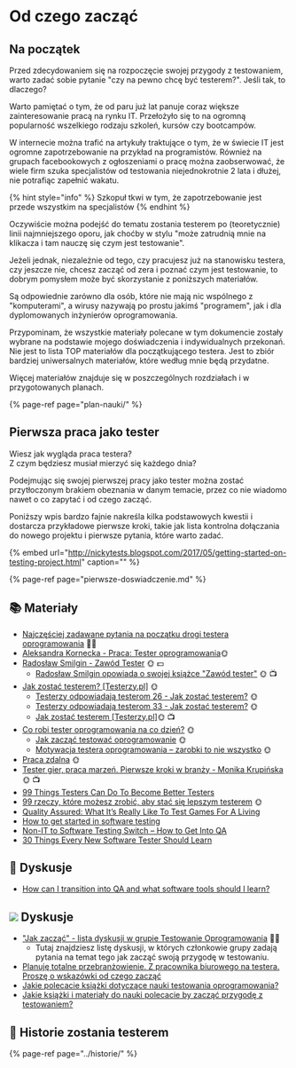 # Od czego zacząć

## Na początek

Przed zdecydowaniem się na rozpoczęcie swojej przygody z testowaniem, warto zadać sobie pytanie "czy na pewno chcę być testerem?". Jeśli tak, to dlaczego?

Warto pamiętać o tym, że od paru już lat panuje coraz większe zainteresowanie pracą na rynku IT. Przełożyło się to na ogromną popularność wszelkiego rodzaju szkoleń, kursów czy bootcampów.

W internecie można trafić na artykuły traktujące o tym, że w świecie IT jest ogromne zapotrzebowanie na przykład na programistów. Również na grupach facebookowych z ogłoszeniami o pracę można zaobserwować, że wiele firm szuka specjalistów od testowania niejednokrotnie 2 lata i dłużej, nie potrafiąc zapełnić wakatu.

{% hint style="info" %}
Szkopuł tkwi w tym, że zapotrzebowanie jest przede wszystkim na specjalistów
{% endhint %}

Oczywiście można podejść do tematu zostania testerem po \(teoretycznie\) linii najmniejszego oporu, jak choćby w stylu "może zatrudnią mnie na klikacza i tam nauczę się czym jest testowanie".

Jeżeli jednak, niezależnie od tego, czy pracujesz już na stanowisku testera, czy jeszcze nie, chcesz zacząć od zera i poznać czym jest testowanie, to dobrym pomysłem może być skorzystanie z poniższych materiałów.

Są odpowiednie zarówno dla osób, które nie mają nic wspólnego z "komputerami", a wirusy nazywają po prostu jakimś "programem", jak i dla dyplomowanych inżynierów oprogramowania.

Przypominam, że wszystkie materiały polecane w tym dokumencie zostały wybrane na podstawie mojego doświadczenia i indywidualnych przekonań. Nie jest to lista TOP materiałów dla początkującego testera. Jest to zbiór bardziej uniwersalnych materiałów, które według mnie będą przydatne.

Więcej materiałów znajduje się w poszczególnych rozdziałach i w przygotowanych planach.

{% page-ref page="plan-nauki/" %}

## Pierwsza praca jako tester

Wiesz jak wygląda praca testera?  
Z czym będziesz musiał mierzyć się każdego dnia?

Podejmując się swojej pierwszej pracy jako tester można zostać przytłoczonym brakiem obeznania w danym temacie, przez co nie wiadomo nawet o co zapytać i od czego zacząć.

Poniższy wpis bardzo fajnie nakreśla kilka podstawowych kwestii i dostarcza przykładowe pierwsze kroki, takie jak lista kontrolna dołączania do nowego projektu i pierwsze pytania, które warto zadać.

{% embed url="http://nickytests.blogspot.com/2017/05/getting-started-on-testing-project.html" caption="" %}

{% page-ref page="pierwsze-doswiadczenie.md" %}

## 📚 Materiały

* [Najczęściej zadawane pytania na początku drogi testera oprogramowania](../najczesciej-zadawane-pytania.md) 🏤🌞
* [Aleksandra Kornecka - Praca: Tester oprogramowania](https://docs.google.com/document/d/1e9IVt5x_W8FW24R-7BaQh3xf3jShHfJGzMEjm0E1sWg/edit#)🌞
* [Radosław Smilgin - Zawód Tester](https://go.buybox.click/linkclick_3679_132?&url=https%3A%2F%2Fksiegarnia.pwn.pl%2FZawod-tester%2C750906499%2Cp.html) 🌞 💵
  * [Radosław Smilgin opowiada o swojej książce "Zawód tester"](https://www.youtube.com/watch?v=7gG4mDPNItY) 🌞 📺
* [Jak zostać testerem? \[Testerzy.pl\]](http://testerzy.pl/baza-wiedzy/jak-zostac-testerem) 🌞
  * [Testerzy odpowiadają testerom 26 - Jak zostać testerem?](http://testerzy.pl/baza-wiedzy/testerzy-odpowiadaja-testerom-26-jak-zostac-testerem) 🌞
  * [Testerzy odpowiadają testerom 33 - Jak zostać testerem?](http://testerzy.pl/baza-wiedzy/testerzy-odpowiadaja-testerom-33-jak-zostac-testerem) 🌞
  * [Jak zostać testerem \[Testerzy.pl\]](https://www.youtube.com/watch?v=04oaMKkgVsE)🌞 📺
* [Co robi tester oprogramowania na co dzień?](http://jakzostactesterem.pl/co-robi-tester-oprogramowania-na-co-dzien/) 🌞
  * [Jak zacząć testować oprogramowanie](http://jakzostactesterem.pl/jak-zaczac-testowac-oprogramowanie-trzy-sposoby-na-zdobycie-doswiadczenia-w-zawodzie-testera/) 🌞 
  * [Motywacja testera oprogramowania – zarobki to nie wszystko](http://jakzostactesterem.pl/motywacja-testera-oprogramowania-zarobki-to-nie-wszystko/) 🌞
* [Praca zdalna](../praca-zdalna.md) 🌞
* [Tester gier, praca marzeń. Pierwsze kroki w branży - Monika Krupińska](https://www.youtube.com/watch?v=bL3hmVmhSw0) 🌞 📺
* [99 Things Testers Can Do To Become Better Testers](https://www.slideshare.net/rosiesherry/99-things-you-can-do-to-become-a-better-tester)
* [99 rzeczy, które możesz zrobić, aby stać się lepszym testerem](http://edu.ittraining.pl/pobierz_material/rady_dla_dobrego_testera) 🌞
* [Quality Assured: What It’s Really Like To Test Games For A Living](http://kotaku.com/quality-assured-what-it-s-really-like-to-play-games-fo-1720053842) 
* [How to get started in software testing](http://thesocialtester.co.uk/how-to-get-started-in-software-testing-a-few-resources/)
* [Non-IT to Software Testing Switch – How to Get Into QA](https://www.softwaretestinghelp.com/non-it-to-software-testing-switch-how-to-get-into-qa/)
* [30 Things Every New Software Tester Should Learn](https://dojo.ministryoftesting.com/dojo/lessons/30-things-every-new-software-tester-should-learn)

## **💬 Dyskusje**

* [How can I transition into QA and what software tools should I learn?](https://sqa.stackexchange.com/questions/3846/how-can-i-transition-into-qa-and-what-software-tools-should-i-learn)

## ![](../.gitbook/assets/icons8-facebook-50%20%284%29.png) **Dyskusje**

* ["Jak zacząć" - lista dyskusji w grupie Testowanie Oprogramowania](https://www.facebook.com/groups/141683635854223/post_tags/?post_tag_id=1767179956637908&ref=manage_page) 🏤🌞
  * Tutaj znajdziesz listę dyskusji, w których członkowie grupy zadają pytania na temat tego jak zacząć swoją przygodę w testowaniu.
* [Planuję totalne przebranżowienie. Z pracownika biurowego na testera. Proszę o wskazówki od czego zacząć](https://www.facebook.com/groups/TestowanieOprogramowania/permalink/1338921446130430/?match=bWF0ZXJpYcWCeSxqYWtpZQ%3D%3D)
* [Jakie polecacie książki dotyczące nauki testowania oprogramowania?](https://www.facebook.com/groups/TestowanieOprogramowania/permalink/1320846177937957/?match=bWF0ZXJpYcWCeSxqYWtpZQ%3D%3D)
* [Jakie książki i materiały do nauki polecacie by zacząć przygodę z testowaniem?](https://www.facebook.com/groups/TestowanieOprogramowania/permalink/999755940046984/?match=bWF0ZXJpYcWCeSxqYWtpZQ%3D%3D)

## 👄 Historie zostania testerem

{% page-ref page="../historie/" %}

